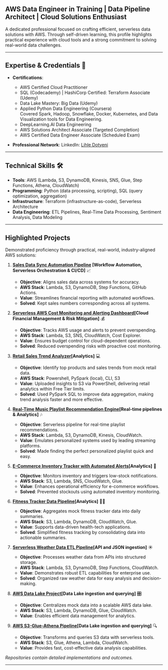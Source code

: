 
## AWS Data Engineer in Training | Data Pipeline Architect | Cloud Solutions Enthusiast

A dedicated professional focused on crafting efficient, serverless data solutions with AWS. Through self-driven learning, this profile highlights practical experience with cloud tools and a strong commitment to solving real-world data challenges.

---

## Expertise & Credentials 📜  
- **Certifications**:  
  - AWS Certified Cloud Practitioner
  - SQL (Codecademy) | HashiCorp Certified: Terraform Associate (Udemy)
  - Data Lake Mastery: Big Data (Udemy)
  - Applied Python Data Engineering (Coursera)                  
Covered Spark, Hadoop, Snowflake, Docker, Kubernetes, and Data Visualization tools for Data Engineering. 
  - DeepLearning.AI Data Engineering
  - AWS Solutions Architect Associate (Targeted Completion)
  - AWS Certified Data Engineer Associate (Scheduled Exam)
    
- **Professional Network**: LinkedIn: [Lihle Dotyeni](https://www.linkedin.com/in/lihle-dotyeni-28297126b) 

---

## Technical Skills 🛠️  
- **Tools**: AWS (Lambda, S3, DynamoDB, Kinesis, SNS, Glue, Step Functions, Athena, CloudWatch)  
- **Programming**: Python (data processing, scripting), SQL (query optimization, aggregation)  
- **Infrastructure**: Terraform (infrastructure-as-code), Serverless Architecture  
- **Data Engineering**: ETL Pipelines, Real-Time Data Processing, Sentiment Analysis, Data Modeling  

---

## Highlighted Projects 
Demonstrated proficiency through practical, real-world, industry-aligned AWS solutions: 


1. **[Sales Data Sync Automation Pipeline](#)  [Workflow Automation, Serverless Orchestration & CI/CD]** 📈 
   - **Objective**: Aligns sales data across systems for accuracy.  
   - **AWS Stack**: Lambda, S3, DynamoDB, Step Functions, GitHub Actions.
   - **Value**: Streamlines financial reporting with automated workflows.
   - **Solved**: Kept sales numbers corresponding across all systems.

2. **[Serverless AWS Cost Monitoring and Alerting Dashboard](#)[Cloud Financial Management & Risk Mitigation]** 💰
   - **Objective**: Tracks AWS usage and alerts to prevent overspending.  
   - **AWS Stack**: Lambda, S3, SNS, CloudWatch, Cost Explorer.
   - **Value**: Ensures budget control for cloud-dependent operations.
   - **Solved**: Reduced overspending risks with proactive cost monitoring.

3. **[Retail Sales Trend Analyzer](#)[Analytics]** 💻 
   - **Objective**: Identify top products and sales trends from mock retail data.  
   - **AWS Stack**: Powershell, PySpark (local), CLI, S3
   - **Value**: Uploaded insights to S3 via PowerShell, delivering retail analytics within Free Tier limits. 
   - **Solved**: Used PySpark SQL to improve data aggregation, making trend analysis faster and more effective.

4. **[Real-Time Music Playlist Recommendation Engine](#)[Real-time pipelines & Analytics]** 🎶  
   - **Objective**: Serverless pipeline for real-time playlist recommendations.  
   - **AWS Stack**: Lambda, S3, DynamoDB, Kinesis, CloudWatch.  
   - **Value**: Emulates personalized systems used by leading streaming platforms.
   - **Solved**: Made finding the perfect personalized playlist quick and easy.

5. **[E-Commerce Inventory Tracker with Automated Alerts](#)[Analytics]** 🛒  
   - **Objective**: Monitors inventory and triggers low-stock notifications.  
   - **AWS Stack**: S3, Lambda, SNS, CloudWatch, Glue.  
   - **Value**: Enhances operational efficiency for e-commerce workflows.
   - **Solved**: Prevented stockouts using automated inventory monitoring.
     
6. **[Fitness Tracker Data Pipeline](#)[Analytics]** 🏃‍♂️  
   - **Objective**: Aggregates mock fitness tracker data into daily summaries.  
   - **AWS Stack**: S3, Lambda, DynamoDB, CloudWatch, Glue.  
   - **Value**: Supports data-driven health-tech applications.
   - **Solved**: Simplified fitness tracking by consolidating data into actionable summaries.  

7. **[Serverless Weather Data ETL Pipeline](#)[API and JSON ingestion]** ☀️  
   - **Objective**: Processes weather data from APIs into structured storage.  
   - **AWS Stack**: Lambda, S3, DynamoDB, Step Functions, CloudWatch.  
   - **Value**: Demonstrates robust ETL capabilities for enterprise use.
   - **Solved**: Organized raw weather data for easy analysis and decision-making.

8. **[AWS Data Lake Project](#)[Data Lake ingestion and querying]** 🎛️ 
   - **Objective**: Centralizes mock data into a scalable AWS data lake.  
   - **AWS Stack**: S3, Lambda, DynamoDB, Glue, CloudWatch.  
   - **Value**: Enables efficient data management for analytics.

9. **[AWS S3-Glue-Athena Pipeline](#)[Data Lake ingestion and querying]** 🔍
   - **Objective**: Transforms and queries S3 data with serverless tools. 
   - **AWS Stack**: S3, Glue, Athena, Lambda, CloudWatch.  
   - **Value**: Provides fast, cost-effective data analysis capabilities.
  

*Repositories contain detailed implementations and outcomes.* 

--- 
